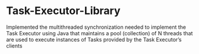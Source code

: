 # Task-Executor-Library
Implemented the multithreaded synchronization needed to implement the Task Executor using Java that maintains a pool (collection) of N threads that are used to execute instances of Tasks provided by the Task Executor’s clients
